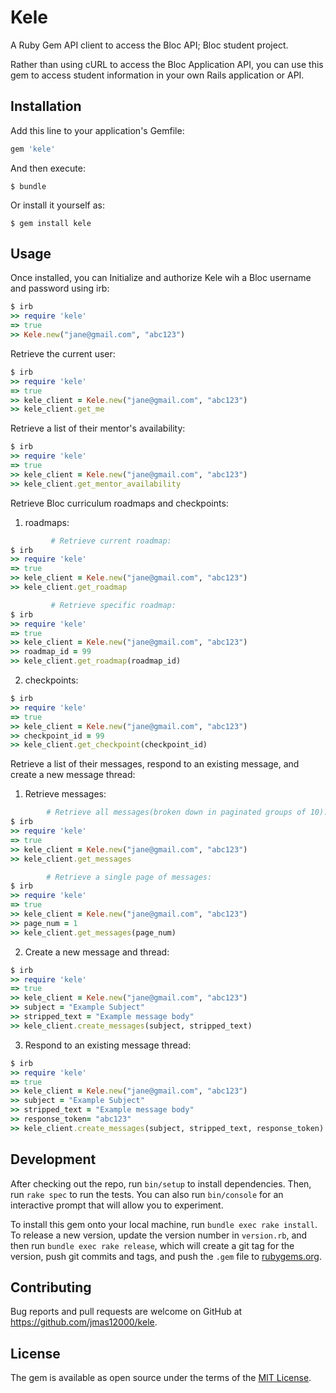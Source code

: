 # Kele

A Ruby Gem API client to access the Bloc API; Bloc student project. 

Rather than using cURL to access the Bloc Application API, you can use this gem to access student information in your own Rails application or API.

## Installation

Add this line to your application's Gemfile:

```ruby
gem 'kele'
```

And then execute:

    $ bundle

Or install it yourself as:

    $ gem install kele

## Usage

Once installed, you can Initialize and authorize Kele wih a Bloc username and password using irb:

```ruby
$ irb
>> require 'kele'
=> true
>> Kele.new("jane@gmail.com", "abc123")
```
Retrieve the current user:

```ruby
$ irb
>> require 'kele'
=> true
>> kele_client = Kele.new("jane@gmail.com", "abc123")
>> kele_client.get_me
```
Retrieve a list of their mentor's availability:
```ruby
$ irb
>> require 'kele'
=> true
>> kele_client = Kele.new("jane@gmail.com", "abc123")
>> kele_client.get_mentor_availability
```
Retrieve Bloc curriculum roadmaps and checkpoints:
1.  roadmaps:
```ruby
         # Retrieve current roadmap:
$ irb
>> require 'kele'
=> true
>> kele_client = Kele.new("jane@gmail.com", "abc123")
>> kele_client.get_roadmap

         # Retrieve specific roadmap:
$ irb
>> require 'kele'
=> true
>> kele_client = Kele.new("jane@gmail.com", "abc123")
>> roadmap_id = 99
>> kele_client.get_roadmap(roadmap_id)
```
2. checkpoints:
```ruby
$ irb
>> require 'kele'
=> true
>> kele_client = Kele.new("jane@gmail.com", "abc123")
>> checkpoint_id = 99
>> kele_client.get_checkpoint(checkpoint_id)
```
Retrieve a list of their messages, respond to an existing message, and create a new message thread:
1. Retrieve messages: 
```ruby
        # Retrieve all messages(broken down in paginated groups of 10):
$ irb
>> require 'kele'
=> true
>> kele_client = Kele.new("jane@gmail.com", "abc123")
>> kele_client.get_messages

        # Retrieve a single page of messages:
$ irb
>> require 'kele'
=> true
>> kele_client = Kele.new("jane@gmail.com", "abc123")
>> page_num = 1
>> kele_client.get_messages(page_num)
```
2. Create a new message and thread:
```ruby
$ irb
>> require 'kele'
=> true
>> kele_client = Kele.new("jane@gmail.com", "abc123")
>> subject = "Example Subject"
>> stripped_text = "Example message body"
>> kele_client.create_messages(subject, stripped_text)
```
3. Respond to an existing message thread:
```ruby
$ irb
>> require 'kele'
=> true
>> kele_client = Kele.new("jane@gmail.com", "abc123")
>> subject = "Example Subject"
>> stripped_text = "Example message body"
>> response_token= "abc123"
>> kele_client.create_messages(subject, stripped_text, response_token)
```



## Development

After checking out the repo, run `bin/setup` to install dependencies. Then, run `rake spec` to run the tests. You can also run `bin/console` for an interactive prompt that will allow you to experiment.

To install this gem onto your local machine, run `bundle exec rake install`. To release a new version, update the version number in `version.rb`, and then run `bundle exec rake release`, which will create a git tag for the version, push git commits and tags, and push the `.gem` file to [rubygems.org](https://rubygems.org).

## Contributing

Bug reports and pull requests are welcome on GitHub at https://github.com/jmas12000/kele.


## License

The gem is available as open source under the terms of the [MIT License](http://opensource.org/licenses/MIT).

